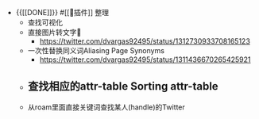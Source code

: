 - {{[[DONE]]}} #[[🎫插件]] 整理 
    - 查找可视化
    - 直接图片转文字🤯 
        - https://twitter.com/dvargas92495/status/1312730933708165123
    - 一次性替换同义词Aliasing Page Synonyms
        - https://twitter.com/dvargas92495/status/1311436670265425921
    - 查找相应的attr-table Sorting attr-table
        - 
    - 从roam里面直接关键词查找某人(handle)的Twitter
